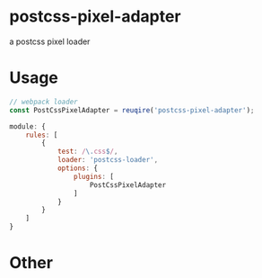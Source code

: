 # postcss-pixel-adapter
a postcss pixel loader

# Usage
```js
// webpack loader
const PostCssPixelAdapter = reuqire('postcss-pixel-adapter');

module: {
	rules: [
		{
			test: /\.css$/,
			loader: 'postcss-loader',
			options: {
				plugins: [
					PostCssPixelAdapter
				]
			}
		}
	]
}
```

# Other